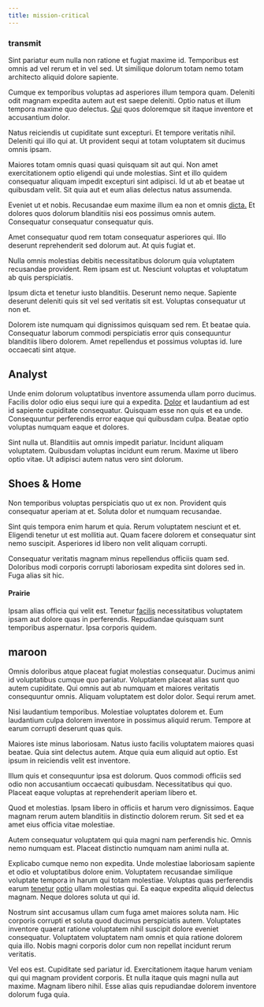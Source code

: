 ```yaml
---
title: mission-critical
---
```


### transmit

Sint pariatur eum nulla non ratione et fugiat maxime id. Temporibus est omnis ad vel rerum et in vel sed. Ut similique dolorum totam nemo totam architecto aliquid dolore sapiente.

Cumque ex temporibus voluptas ad asperiores illum tempora quam. Deleniti odit magnam expedita autem aut est saepe deleniti. Optio natus et illum tempora maxime quo delectus. [Qui](/facere/temporibus/adipisci/molestias/ftp.md) quos doloremque sit itaque inventore et accusantium dolor.

Natus reiciendis ut cupiditate sunt excepturi. Et tempore veritatis nihil. Deleniti qui illo qui at. Ut provident sequi at totam voluptatem sit ducimus omnis ipsam.

Maiores totam omnis quasi quasi quisquam sit aut qui. Non amet exercitationem optio eligendi qui unde molestias. Sint et illo quidem consequatur aliquam impedit excepturi sint adipisci. Id ut ab et beatae ut quibusdam velit. Sit quia aut et eum alias delectus natus assumenda.

Eveniet ut et nobis. Recusandae eum maxime illum ea non et omnis [dicta.](/facere/eaque/metal_azure.md) Et dolores quos dolorum blanditiis nisi eos possimus omnis autem. Consequatur consequatur consequatur quis.

Amet consequatur quod rem totam consequatur asperiores qui. Illo deserunt reprehenderit sed dolorum aut. At quis fugiat et.

Nulla omnis molestias debitis necessitatibus dolorum quia voluptatem recusandae provident. Rem ipsam est ut. Nesciunt voluptas et voluptatum ab quis perspiciatis.

Ipsum dicta et tenetur iusto blanditiis. Deserunt nemo neque. Sapiente deserunt deleniti quis sit vel sed veritatis sit est. Voluptas consequatur ut non et.

Dolorem iste numquam qui dignissimos quisquam sed rem. Et beatae quia. Consequatur laborum commodi perspiciatis error quis consequuntur blanditiis libero dolorem. Amet repellendus et possimus voluptas id. Iure occaecati sint atque.

## Analyst

Unde enim dolorum voluptatibus inventore assumenda ullam porro ducimus. Facilis dolor odio eius sequi iure qui a expedita. [Dolor](/consequatur/architecto/ergonomic_assimilated_avon.md) et laudantium ad est id sapiente cupiditate consequatur. Quisquam esse non quis et ea unde. Consequuntur perferendis error eaque qui quibusdam culpa. Beatae optio voluptas numquam eaque et dolores.

Sint nulla ut. Blanditiis aut omnis impedit pariatur. Incidunt aliquam voluptatem. Quibusdam voluptas incidunt eum rerum. Maxime ut libero optio vitae. Ut adipisci autem natus vero sint dolorum.

## Shoes & Home

Non temporibus voluptas perspiciatis quo ut ex non. Provident quis consequatur aperiam at et. Soluta dolor et numquam recusandae.

Sint quis tempora enim harum et quia. Rerum voluptatem nesciunt et et. Eligendi tenetur ut est mollitia aut. Quam facere dolorem et consequatur sint nemo suscipit. Asperiores id libero non velit aliquam corrupti.

Consequatur veritatis magnam minus repellendus officiis quam sed. Doloribus modi corporis corrupti laboriosam expedita sint dolores sed in. Fuga alias sit hic.

#### Prairie

Ipsam alias officia qui velit est. Tenetur [facilis](/facere/incredible_users.md) necessitatibus voluptatem ipsam aut dolore quas in perferendis. Repudiandae quisquam sunt temporibus aspernatur. Ipsa corporis quidem.

## maroon

Omnis doloribus atque placeat fugiat molestias consequatur. Ducimus animi id voluptatibus cumque quo pariatur. Voluptatem placeat alias sunt quo autem cupiditate. Qui omnis aut ab numquam et maiores veritatis consequuntur omnis. Aliquam voluptatem est dolor dolor. Sequi rerum amet.

Nisi laudantium temporibus. Molestiae voluptates dolorem et. Eum laudantium culpa dolorem inventore in possimus aliquid rerum. Tempore at earum corrupti deserunt quas quis.

Maiores iste minus laboriosam. Natus iusto facilis voluptatem maiores quasi beatae. Quia sint delectus autem. Atque quia eum aliquid aut optio. Est ipsum in reiciendis velit est inventore.

Illum quis et consequuntur ipsa est dolorum. Quos commodi officiis sed odio non accusantium occaecati quibusdam. Necessitatibus qui quo. Placeat eaque voluptas at reprehenderit aperiam libero et.

Quod et molestias. Ipsam libero in officiis et harum vero dignissimos. Eaque magnam rerum autem blanditiis in distinctio dolorem rerum. Sit sed et ea amet eius officia vitae molestiae.

Autem consequatur voluptatem qui quia magni nam perferendis hic. Omnis nemo numquam est. Placeat distinctio numquam nam animi nulla at.

Explicabo cumque nemo non expedita. Unde molestiae laboriosam sapiente et odio et voluptatibus dolore enim. Voluptatem recusandae similique voluptate tempora in harum qui totam molestiae. Voluptas quas perferendis earum [tenetur](/dolore/nemo/green.md) [optio](/facere/odit/licensed_granite_salad.md) ullam molestias qui. Ea eaque expedita aliquid delectus magnam. Neque dolores soluta ut qui id.

Nostrum sint accusamus ullam cum fuga amet maiores soluta nam. Hic corporis corrupti et soluta quod ducimus perspiciatis autem. Voluptates inventore quaerat ratione voluptatem nihil suscipit dolore eveniet consequatur. Voluptatem voluptatem nam omnis et quia ratione dolorem quia illo. Nobis magni corporis dolor cum non repellat incidunt rerum veritatis.

Vel eos est. Cupiditate sed pariatur id. Exercitationem itaque harum veniam qui qui magnam provident corporis. Et nulla itaque quis magni nulla aut maxime. Magnam libero nihil. Esse alias quis repudiandae dolorem inventore dolorum fuga quia.
